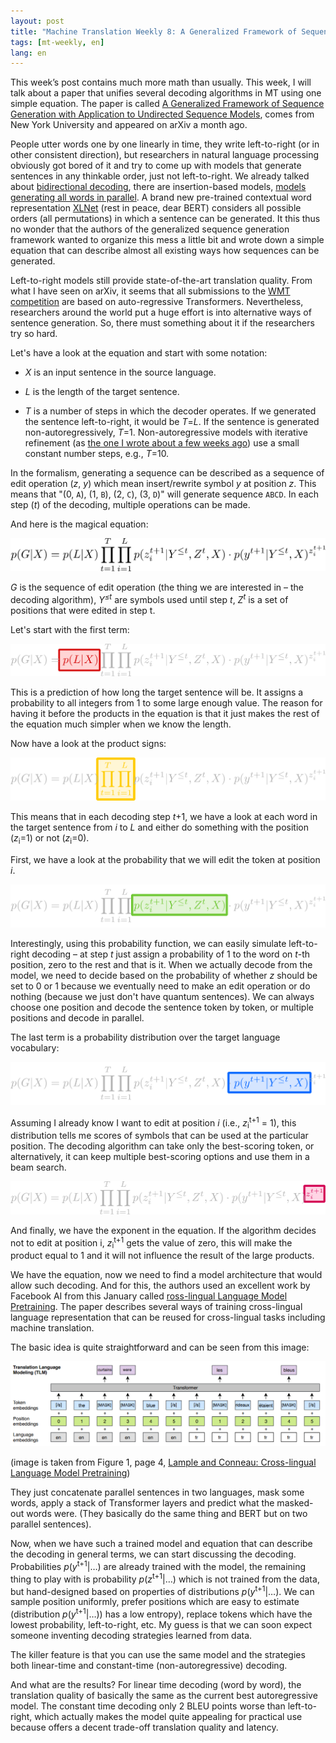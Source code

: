 ```yaml
---
layout: post
title: "Machine Translation Weekly 8: A Generalized Framework of Sequence Generation"
tags: [mt-weekly, en]
lang: en
---
```


This week’s post contains much more math than usually. This week, I will talk
about a paper that unifies several decoding algorithms in MT using one simple
equation. The paper is called [A Generalized Framework of Sequence Generation
with Application to Undirected Sequence
Models](https://arxiv.org/pdf/1905.12790.pdf), comes from New York University
and appeared on arXiv a month ago.

People utter words one by one linearly in time, they write left-to-right (or in
other consistent direction), but researchers in natural language processing
obviously got bored of it and try to come up with models that generate
sentences in any thinkable order, just not left-to-right. We already talked
about [bidirectional
decoding](/2019/04/23/MT-Weekly-Bidirectional-Decoding.html), there are
insertion-based models, [models generating all words in
parallel](/2019/05/17/MT-Weekly-Constant-Time-MT.html). A brand new pre-trained
contextual word representation [XLNet](https://arxiv.org/pdf/1906.08237.pdf)
(rest in peace, dear BERT) considers all possible orders (all permutations) in
which a sentence can be generated. It this thus no wonder that the authors of
the generalized sequence generation framework wanted to organize this mess a
little bit and wrote down a simple equation that can describe almost all
existing ways how sequences can be generated.

Left-to-right models still provide state-of-the-art translation quality. From
what I have seen on arXiv, it seems that all submissions to the [WMT
competition](http://www.statmt.org/wmt19/) are based on auto-regressive
Transformers. Nevertheless, researchers around the world put a huge effort is
into alternative ways of sentence generation. So, there must something about it
if the researchers try so hard.

Let's have a look at the equation and start with some notation:

* _X_ is an input sentence in the source language.

* _L_ is the length of the target sentence.

* _T_ is a number of steps in which the decoder operates. If we generated the
  sentence left-to-right, it would be _T_=_L_. If the sentence is generated
  non-autoregressively, _T_=1. Non-autoregressive models with iterative
  refinement (as [the one I wrote about a few weeks
  ago](/2019/05/17/MT-Weekly-Constant-Time-MT.html)) use a small constant
  number steps, e.g., _T_=10.

In the formalism, generating a sequence can be described as a sequence of edit
operation (_z_, _y_) which mean insert/rewrite symbol _y_ at position _z_. This
means that "(0, `A`), (1, `B`), (2, `C`), (3, `D`)" will generate sequence
`ABCD`. In each step (_t_) of the decoding, multiple operations can be made.

And here is the magical equation:

![Generation equation](/assets/MT-Weekly-8/equation.svg)

_G_ is the sequence of edit operation (the thing we are interested in – the
decoding algorithm), _Y<sup>≤t</sup>_ are symbols used until step _t_,
_Z<sup>t</sup>_ is a set of positions that were edited in step t.

Let's start with the first term:

![Generation equation: length](/assets/MT-Weekly-8/equation_length.svg)

This is a prediction of how long the target sentence will be. It assigns a
probability to all integers from 1 to some large enough value. The reason for
having it before the products in the equation is that it just makes the rest of
the equation much simpler when we know the length.

Now have a look at the product signs:

![Generation equation: length](/assets/MT-Weekly-8/equation_products.svg)

This means that in each decoding step _t_+1, we have a look at each word in the
target sentence from _i_ to _L_ and either do something with the position
(_z_<sub>i</sub>=1) or not (_z_<sub>i</sub>=0).

First, we have a look at the probability that we will edit the token at
position _i_.

![Generation equation: position probability](/assets/MT-Weekly-8/equation_position.svg)

Interestingly, using this probability function, we can easily simulate
left-to-right decoding – at step _t_ just assign a probability of 1 to the word
on _t_-th position, zero to the rest and that is it. When we actually decode
from the model, we need to decide based on the probability of whether _z_
should be set to 0 or 1 because we eventually need to make an edit operation or
do nothing (because we just don't have quantum sentences). We can always choose
one position and decode the sentence token by token, or multiple positions
and decode in parallel.

The last term is a probability distribution over the target language
vocabulary:

![Generation equation: word probability](/assets/MT-Weekly-8/equation_word.svg)

Assuming I already know I want to edit at position _i_ (i.e.,
_z_<sub>i</sub><sup>t+1</sup> = 1), this distribution tells me scores of
symbols that can be used at the particular position. The decoding algorithm can
take only the best-scoring token, or alternatively, it can keep multiple
best-scoring options and use them in a beam search.

![Generation equation: exponent](/assets/MT-Weekly-8/equation_exponent.svg)

And finally, we have the exponent in the equation. If the algorithm decides not
to edit at position i, _z_<sub>i</sub><sup>t+1</sup> gets the value of zero,
this will make the product equal to 1 and it will not influence the result of
the large products.

We have the equation, now we need to find a model architecture that would allow
such decoding. And for this, the authors used an excellent work by Facebook AI
from this January called [ross-lingual Language Model
Pretraining](https://arxiv.org/pdf/1901.07291.pdf). The paper describes several
ways of training cross-lingual language representation that can be reused for
cross-lingual tasks including machine translation.

The basic idea is quite straightforward and can be seen from this image:

![Masked cross-lingual LM](/assets/MT-Weekly-8/lample.png)

(image is taken from Figure 1, page 4, [Lample and Conneau: Cross-lingual
Language Model Pretraining](https://arxiv.org/pdf/1901.07291.pdf))

They just concatenate parallel sentences in two languages, mask some words,
apply a stack of Transformer layers and predict what the masked-out words were.
(They basically do the same thing and BERT but on two parallel sentences).

Now, when we have such a trained model and equation that can describe the
decoding in general terms, we can start discussing the decoding. Probabilities
_p_(_y_<sup>t+1</sup>|…) are already trained with the model, the remaining
thing to play with is probability _p_(_z_<sup>t+1</sup>|…) which is not trained
from the data, but hand-designed based on properties of distributions
_p_(_y_<sup>t+1</sup>|…). We can sample position uniformly, prefer positions
which are easy to estimate (distribution _p_(_y_<sup>t+1</sup>|…)) has a low
entropy), replace tokens which have the lowest probability, left-to-right, etc.
My guess is that we can soon expect someone inventing decoding strategies
learned from data.

The killer feature is that you can use the same model and the strategies both
linear-time and constant-time (non-autoregressive) decoding.

And what are the results? For linear time decoding (word by word), the
translation quality of basically the same as the current best autoregressive
model. The constant time decoding only 2 BLEU points worse than left-to-right,
which actually makes the model quite appealing for practical use because offers
a decent trade-off translation quality and latency.
